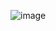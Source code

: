 ![image](https://github.com/Kulikov205/DemoEkzamen/assets/97594290/9eb5ea49-518f-4955-b2f7-e3df0b15cf74)
